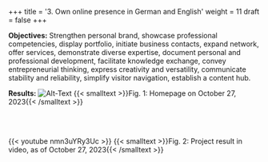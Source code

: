 +++
title = '3. Own online presence in German and English'
weight = 11
draft = false
+++

**Objectives:** Strengthen personal brand, showcase professional competencies, display portfolio, initiate business contacts, expand network, offer services, demonstrate diverse expertise, document personal and professional development, facilitate knowledge exchange, convey entrepreneurial thinking, express creativity and versatility, communicate stability and reliability, simplify visitor navigation, establish a content hub.  

**Results:**
![Alt-Text](/img/p3.1.jpg) 
{{< smalltext >}}Fig. 1: Homepage on October 27, 2023{{< /smalltext >}}

</br></br>  


{{< youtube nmn3uYRy3Uc >}}
{{< smalltext >}}Fig. 2: Project result in video, as of October 27, 2023{{< /smalltext >}}




